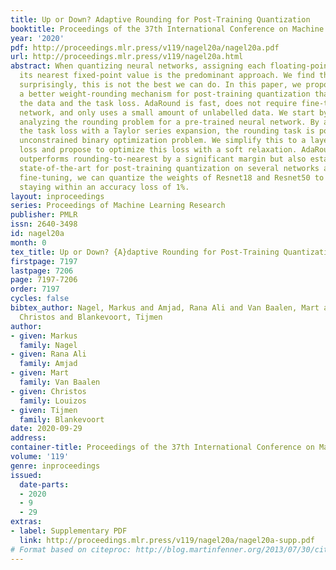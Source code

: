 ```yaml
---
title: Up or Down? Adaptive Rounding for Post-Training Quantization
booktitle: Proceedings of the 37th International Conference on Machine Learning
year: '2020'
pdf: http://proceedings.mlr.press/v119/nagel20a/nagel20a.pdf
url: http://proceedings.mlr.press/v119/nagel20a.html
abstract: When quantizing neural networks, assigning each floating-point weight to
  its nearest fixed-point value is the predominant approach. We find that, perhaps
  surprisingly, this is not the best we can do. In this paper, we propose AdaRound,
  a better weight-rounding mechanism for post-training quantization that adapts to
  the data and the task loss. AdaRound is fast, does not require fine-tuning of the
  network, and only uses a small amount of unlabelled data. We start by theoretically
  analyzing the rounding problem for a pre-trained neural network. By approximating
  the task loss with a Taylor series expansion, the rounding task is posed as a quadratic
  unconstrained binary optimization problem. We simplify this to a layer-wise local
  loss and propose to optimize this loss with a soft relaxation. AdaRound not only
  outperforms rounding-to-nearest by a significant margin but also establishes a new
  state-of-the-art for post-training quantization on several networks and tasks. Without
  fine-tuning, we can quantize the weights of Resnet18 and Resnet50 to 4 bits while
  staying within an accuracy loss of 1%.
layout: inproceedings
series: Proceedings of Machine Learning Research
publisher: PMLR
issn: 2640-3498
id: nagel20a
month: 0
tex_title: Up or Down? {A}daptive Rounding for Post-Training Quantization
firstpage: 7197
lastpage: 7206
page: 7197-7206
order: 7197
cycles: false
bibtex_author: Nagel, Markus and Amjad, Rana Ali and Van Baalen, Mart and Louizos,
  Christos and Blankevoort, Tijmen
author:
- given: Markus
  family: Nagel
- given: Rana Ali
  family: Amjad
- given: Mart
  family: Van Baalen
- given: Christos
  family: Louizos
- given: Tijmen
  family: Blankevoort
date: 2020-09-29
address: 
container-title: Proceedings of the 37th International Conference on Machine Learning
volume: '119'
genre: inproceedings
issued:
  date-parts:
  - 2020
  - 9
  - 29
extras:
- label: Supplementary PDF
  link: http://proceedings.mlr.press/v119/nagel20a/nagel20a-supp.pdf
# Format based on citeproc: http://blog.martinfenner.org/2013/07/30/citeproc-yaml-for-bibliographies/
---
```

